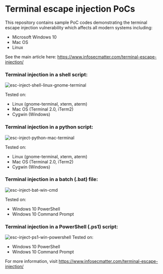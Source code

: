 # Terminal escape injection PoCs

This repository contains sample PoC codes demonstrating the terminal escape injection vulnerability which affects all modern systems including:
- Microsoft Windows 10
- Mac OS
- Linux

See the main article here: https://www.infosecmatter.com/terminal-escape-injection/


### Terminal injection in a shell script:
![esc-inject-shell-linux-gnome-terminal](https://user-images.githubusercontent.com/60963123/79501079-85d6dc80-803e-11ea-8cee-f7e1755c7551.png)

Tested on:
- Linux (gnome-terminal, xterm, aterm)
- Mac OS (Terminal 2.0, iTerm2)
- Cygwin (Windows)

### Terminal injection in a python script:
![esc-inject-python-mac-terminal](https://user-images.githubusercontent.com/60963123/79501309-e1a16580-803e-11ea-8b2e-e01b105bfc4d.png)

Tested on:
- Linux (gnome-terminal, xterm, aterm)
- Mac OS (Terminal 2.0, iTerm2)
- Cygwin (Windows)

### Terminal injection in a batch (.bat) file:
![esc-inject-bat-win-cmd](https://user-images.githubusercontent.com/60963123/79501363-f7168f80-803e-11ea-9104-0bfd8211b62e.png)

Tested on:
- Windows 10 PowerShell
- Windows 10 Command Prompt

### Terminal injection in a PowerShell (.ps1) script:
![esc-inject-ps1-win-powershell](https://user-images.githubusercontent.com/60963123/79501421-10b7d700-803f-11ea-83d7-d2181e9692de.png)
Tested on:
- Windows 10 PowerShell
- Windows 10 Command Prompt

For more information, visit https://www.infosecmatter.com/terminal-escape-injection/
